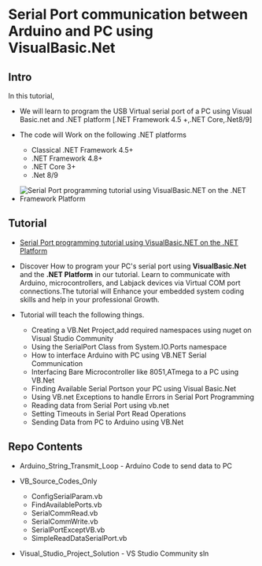 # Serial Port communication between Arduino and PC using VisualBasic.Net

## Intro 
In this tutorial,

- We will learn to program the USB Virtual serial port of a PC using Visual Basic.net and .NET platform [.NET Framework 4.5 +,.NET Core,.Net8/9]

- The code will Work on the following .NET platforms
	- Classical .NET Framework 4.5+
	- .NET Framework 4.8+
	- .NET Core 3+
	- .Net 8/9
- ![Serial Port programming tutorial using VisualBasic.NET on the .NET Framework Platform](https://www.xanthium.in/sites/default/files/inline-images/serial-port-programming-visual-basic-net.jpg)

## Tutorial 

- [Serial Port programming tutorial using VisualBasic.NET on the .NET Platform](https://www.xanthium.in/serial-port-programming-visual-basic-dotnet-for-embedded-developers)

- Discover How to program your PC's serial port using **VisualBasic.Net** and the **.NET Platform** in our tutorial. Learn to communicate with Arduino, microcontrollers, and Labjack devices via Virtual COM port connections.The tutorial will Enhance your embedded system coding skills and help in your professional Growth.

- Tutorial will teach the following things.

	- Creating a VB.Net Project,add required namespaces using nuget on Visual Studio Community 
	- Using the SerialPort Class from System.IO.Ports namespace 
	- How to interface Arduino with PC using VB.NET Serial Communication
	- Interfacing Bare Microcontroller like 8051,ATmega to a PC using VB.Net
	- Finding Available Serial Portson your PC using Visual Basic.Net
	- Using VB.net Exceptions to handle Errors in Serial Port Programming 
	- Reading data from Serial Port using vb.net
	- Setting Timeouts in Serial Port Read Operations
	- Sending Data from PC to Arduino using VB.Net

## Repo Contents

- Arduino_String_Transmit_Loop - Arduino Code to send data to PC
- VB_Source_Codes_Only
	- ConfigSerialParam.vb
	- FindAvailablePorts.vb
    - SerialCommRead.vb
    - SerialCommWrite.vb
    - SerialPortExceptVB.vb
    - SimpleReadDataSerialPort.vb
               
- Visual_Studio_Project_Solution - VS Studio Community sln